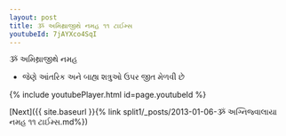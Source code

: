 ```yaml
---
layout: post
title: ૐ અમિથ્રાજીથે નમહ ૧૧ ટાઈમ્સ
youtubeId: 7jAYXco4SqI
---
```

 
 
 ૐ અમિથ્રાજીથે નમહ  
 
 -  જેણે આંતરિક અને બાહ્ય શત્રુઓ ઉપર જીત મેળવી છે 
 
  
 
  
 
 
 
 
 
 


{% include youtubePlayer.html id=page.youtubeId %}
 
[Next]({{ site.baseurl }}{% link  split1/_posts/2013-01-06-ૐ અગ્નિજ્વાલાયા નમહ ૧૧ ટાઈમ્સ.md%})
 
